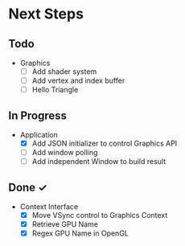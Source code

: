 # Next Steps

## Todo

- Graphics
  - [ ] Add shader system
  - [ ] Add vertex and index buffer
  - [ ] Hello Triangle

## In Progress

- Application
  - [X] Add JSON initializer to control Graphics API
  - [ ] Add window polling
  - [ ] Add independent Window to build result

## Done ✓

- Context Interface 
  - [X] Move VSync control to Graphics Context  
  - [X] Retrieve GPU Name
  - [X] Regex GPU Name in OpenGL
